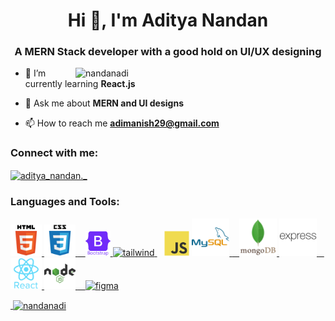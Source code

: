 <h1 align="center">Hi 👋, I'm Aditya Nandan</h1>
<h3 align="center">A MERN Stack developer with a good hold on UI/UX designing</h3>
<!-- <img align="right" alt="Coding" width="400" src="https://encrypted-tbn0.gstatic.com/images?q=tbn:ANd9GcTP9LiJW5gZ7e2ragil-NIIWt3ZCSDXtZdye-UopSMhzQ&s"> -->
<img align="right" width="400" src="https://github-readme-stats.vercel.app/api/top-langs?username=nandanadi&show_icons=true&locale=en&layout=compact" alt="nandanadi" />


- 🌱 I’m currently learning **React.js**

- 💬 Ask me about **MERN and UI designs**

- 📫 How to reach me **adimanish29@gmail.com**

<h3 align="left">Connect with me:</h3>
<p align="left">
<a href="https://instagram.com/aditya_nandan._" target="blank"><img align="center" src="https://raw.githubusercontent.com/rahuldkjain/github-profile-readme-generator/master/src/images/icons/Social/instagram.svg" alt="aditya_nandan._" height="30" width="40" /></a>
</p>

<h3 align="left">Languages and Tools:</h3>
<p align="left"> <a href="https://getbootstrap.com" target="_blank" rel="noreferrer">

 <img onMouseOver="this.style.color='#0F0'" src="https://raw.githubusercontent.com/devicons/devicon/master/icons/html5/html5-original-wordmark.svg" alt="html5" width="50" height="50"/> </a> <a href="https://developer.mozilla.org/en-US/docs/Web/JavaScript" target="_blank" rel="noreferrer">
    <img onMouseOver="this.style.color='#0F0'" src="https://raw.githubusercontent.com/devicons/devicon/master/icons/css3/css3-original-wordmark.svg" alt="css3" width="50" height="50"/> </a> <a href="https://expressjs.com" target="_blank" rel="noreferrer"> &nbsp;&nbsp;
       <img src="https://raw.githubusercontent.com/devicons/devicon/master/icons/bootstrap/bootstrap-plain-wordmark.svg" alt="bootstrap" width="40" height="40"/> </a> <a href="https://www.w3schools.com/css/" target="_blank" rel="noreferrer">
         <img src="https://www.vectorlogo.zone/logos/tailwindcss/tailwindcss-icon.svg" alt="tailwind" width="50" height="50"/> </a> &nbsp;&nbsp;
  <img src="https://raw.githubusercontent.com/devicons/devicon/master/icons/javascript/javascript-original.svg" alt="javascript" width="40" height="40"/> </a> <a href="https://www.mongodb.com/" target="_blank" rel="noreferrer">
    <img src="https://raw.githubusercontent.com/devicons/devicon/master/icons/mysql/mysql-original-wordmark.svg" alt="mysql" width="60" height="60"/> </a> <a href="https://nodejs.org" target="_blank" rel="noreferrer">&nbsp;&nbsp;
      <img src="https://raw.githubusercontent.com/devicons/devicon/master/icons/mongodb/mongodb-original-wordmark.svg" alt="mongodb" width="60" height="60"/> </a> <a href="https://www.mysql.com/" target="_blank" rel="noreferrer">
      <img src="https://raw.githubusercontent.com/devicons/devicon/master/icons/express/express-original-wordmark.svg" alt="express" width="60" height="60"/> </a> <a href="https://www.figma.com/" target="_blank" rel="noreferrer">&nbsp;&nbsp;
        <img src="https://raw.githubusercontent.com/devicons/devicon/master/icons/react/react-original-wordmark.svg" alt="react" width="50" height="50"/> </a> <a href="https://tailwindcss.com/" target="_blank" rel="noreferrer"> 
          <img src="https://raw.githubusercontent.com/devicons/devicon/master/icons/nodejs/nodejs-original-wordmark.svg" alt="nodejs" width="50" height="50"/> </a> <a href="https://reactjs.org/" target="_blank" rel="noreferrer">&nbsp;&nbsp;
                              <img src="https://www.vectorlogo.zone/logos/figma/figma-icon.svg" alt="figma" width="50" height="50"/> </a> <a href="https://www.w3.org/html/" target="_blank" rel="noreferrer"> </p>



<p>&nbsp;<img align="center" src="https://github-readme-stats.vercel.app/api?username=nandanadi&show_icons=true&locale=en" alt="nandanadi" /></p>
